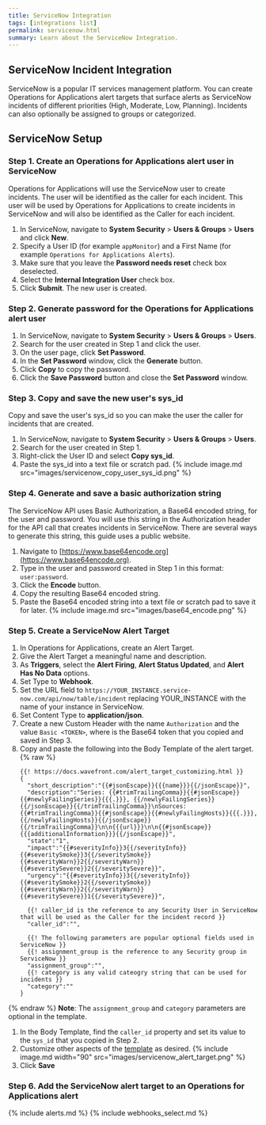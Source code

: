 ```yaml
---
title: ServiceNow Integration
tags: [integrations list]
permalink: servicenow.html
summary: Learn about the ServiceNow Integration.
---
```

## ServiceNow Incident Integration

ServiceNow is a popular IT services management platform. You can create Operations for Applications alert targets that surface alerts as ServiceNow incidents of different priorities (High, Moderate, Low, Planning).
Incidents can also optionally be assigned to groups or categorized.
## ServiceNow Setup



### Step 1. Create an Operations for Applications alert user in ServiceNow

Operations for Applications will use the ServiceNow user to create incidents. The user will be identified as the caller for each incident.
This user will be used by Operations for Applications to create incidents in ServiceNow and will also be identified as the Caller for each incident. 
1. In ServiceNow, navigate to **System Security** > **Users & Groups** > **Users** and click **New**.
1. Specify a User ID (for example `appMonitor`) and a First Name (for example `Operations for Applications Alerts`).
1. Make sure that you leave the **Password needs reset** check box deselected.
1. Select the **Internal Integration User** check box.
1. Click **Submit**. The new user is created.


### Step 2. Generate password for the Operations for Applications alert user

1. In ServiceNow, navigate to **System Security** > **Users & Groups** > **Users**.
1. Search for the user created in Step 1 and click the user.
1. On the user page, click **Set Password**.
1. In the **Set Password** window, click the **Generate** button.
1. Click **Copy** to copy the password.
1. Click the **Save Password** button and close the **Set Password** window.


### Step 3. Copy and save the new user's sys_id

Copy and save the user's sys_id so you can make the user the caller for incidents that are created.
1. In ServiceNow, navigate to **System Security** > **Users & Groups** > **Users**.
1. Search for the user created in Step 1.
1. Right-click the User ID and select **Copy sys_id**.
1. Paste the sys_id into a text file or scratch pad.
{% include image.md src="images/servicenow_copy_user_sys_id.png" %}


### Step 4. Generate and save a basic authorization string

The ServiceNow API uses Basic Authorization, a Base64 encoded string, for the user and password. You will use this string in the Authorization header for the API call that creates incidents in ServiceNow. There are several ways to generate this string, this guide uses a public website.
1. Navigate to [https://www.base64encode.org](https://www.base64encode.org).
1. Type in the user and password created in Step 1 in this format: `user:password`.
1. Click the **Encode** button.
1. Copy the resulting Base64 encoded string.
1. Paste the Base64 encoded string into a text file or scratch pad to save it for later.
{% include image.md src="images/base64_encode.png" %}


### Step 5. Create a ServiceNow Alert Target

1. In Operations for Applications, create an Alert Target.
1. Give the Alert Target a meaningful name and description.
1. As **Triggers**, select the **Alert Firing**, **Alert Status Updated**, and **Alert Has No Data** options.
1. Set Type to **Webhook**.
1. Set the URL field to `https://YOUR_INSTANCE.service-now.com/api/now/table/incident` replacing YOUR_INSTANCE with the name of your instance in ServiceNow.
1. Set Content Type to **application/json**.
1. Create a new Custom Header with the name `Authorization` and the value `Basic <TOKEN>`, where <TOKEN> is the Base64 token that you copied and saved in Step 3.
1. Copy and paste the following into the Body Template of the alert target.{% raw %}
    ```
    {{! https://docs.wavefront.com/alert_target_customizing.html }}
    {
      "short_description":"{{#jsonEscape}}{{{name}}}{{/jsonEscape}}",
      "description":"Series: {{#trimTrailingComma}}{{#jsonEscape}}{{#newlyFailingSeries}}{{{.}}}, {{/newlyFailingSeries}}{{/jsonEscape}}{{/trimTrailingComma}}\nSources: {{#trimTrailingComma}}{{#jsonEscape}}{{#newlyFailingHosts}}{{{.}}}, {{/newlyFailingHosts}}{{/jsonEscape}}{{/trimTrailingComma}}\n\n{{{url}}}\n\n{{#jsonEscape}}{{{additionalInformation}}}{{/jsonEscape}}",
      "state":"1",
      "impact":"{{#severityInfo}}3{{/severityInfo}}{{#severitySmoke}}3{{/severitySmoke}}{{#severityWarn}}2{{/severityWarn}}{{#severitySevere}}2{{/severitySevere}}",
      "urgency":"{{#severityInfo}}3{{/severityInfo}}{{#severitySmoke}}2{{/severitySmoke}}{{#severityWarn}}2{{/severityWarn}}{{#severitySevere}}1{{/severitySevere}}",

      {{! caller_id is the reference to any Security User in ServiceNow that will be used as the Caller for the incident record }}
      "caller_id":"",

      {{! The following parameters are popular optional fields used in ServiceNow }}
      {{! assignment_group is the reference to any Security group in ServiceNow }}
      "assignment_group":"",
      {{! category is any valid cateogry string that can be used for incidents }}
      "category":""
    }
    ```
{% endraw %}
    **Note**: The `assignment_group` and `category` parameters are optional in the template.

1. In the Body Template, find the `caller_id` property and set its value to the `sys_id` that you copied in Step 2.
1. Customize other aspects of the [template](https://docs.wavefront.com/alert_target_customizing.html) as desired.
{% include image.md width="90" src="images/servicenow_alert_target.png" %}
1. Click **Save**


### Step 6. Add the ServiceNow alert target to an Operations for Applications alert

{% include alerts.md %}
{% include webhooks_select.md %}



